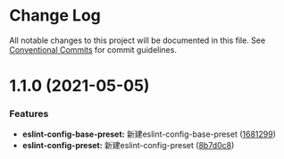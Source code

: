# Change Log

All notable changes to this project will be documented in this file.
See [Conventional Commits](https://conventionalcommits.org) for commit guidelines.

# 1.1.0 (2021-05-05)


### Features

* **eslint-config-base-preset:** 新建eslint-config-base-preset ([1681299](https://github.com/noshower/frontend-presets/commit/16812992ae01f2f9ffb526b9ed579b4c712c2f38))
* **eslint-config-preset:** 新建eslint-config-preset ([8b7d0c8](https://github.com/noshower/frontend-presets/commit/8b7d0c876425dda3565f888bd8ad45356dca296e))

